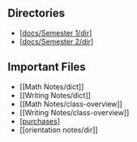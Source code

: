 ## Directories
- [[docs/Semester 1/dir]]
- [[docs/Semester 2/dir]]
## Important Files
- [[Math Notes/dict]]
- [[Writing Notes/dict]]
- [[Math Notes/class-overview]]
- [[Writing Notes/class-overview]]
- [[purchases]]
- [[orientation notes/dir]]





[//begin]: # "Autogenerated link references for markdown compatibility"
[docs/Semester 1/dir]: <docs/Semester 1/dir.md> "Semester One"
[docs/Semester 2/dir]: <docs/Semester 2/dir.md> "Semester Two"
[purchases]: docs/Purchases/purchases.md "Purchases"
[//end]: # "Autogenerated link references"
